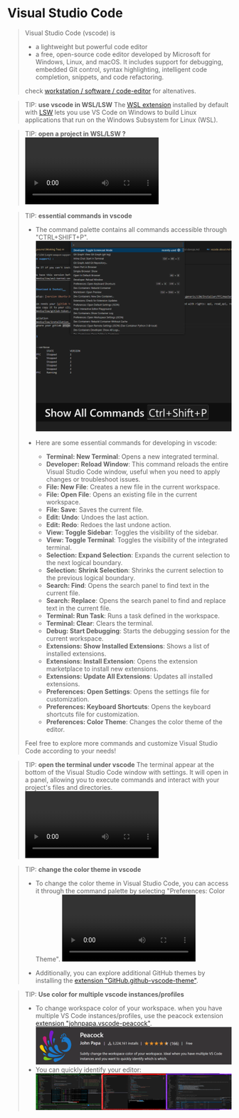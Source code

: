# Visual Studio Code

> Visual Studio Code (vscode) is
>
> - a lightweight but powerful code editor
> - a free, open-source code editor developed by Microsoft for Windows, Linux, and macOS. It includes support for debugging, embedded Git control, syntax highlighting, intelligent code completion, snippets, and code refactoring.
>
> check [workstation / software / code-editor](./environment/softwares.md/#code-editor) for altenatives.


> TIP: __use vscode in WSL/LSW__
> The [WSL extension](https://marketplace.visualstudio.com/items?itemName=ms-vscode-remote.remote-wsl) installed by default with [LSW](../environment/lsw.md) lets you use VS Code on Windows to build Linux applications that run on the Windows Subsystem for Linux (WSL).

> TIP: __open a project in WSL/LSW ?__ ![type:video](../media/vscode/videos/devcontainer.mp4)

> TIP: __essential commands in vscode__
>
> - The command palette contains all commands accessible through "CTRL+SHIFT+P".
>   ![type:image](../media/vscode/images/features/vscode-palette.png)
>
> - Here are some essential commands for developing in vscode:
>   - __Terminal: New Terminal__: Opens a new integrated terminal.
>   - __Developer: Reload Window__: This command reloads the entire Visual Studio Code window, useful when you need to apply changes or troubleshoot issues.
>   - __File: New File__: Creates a new file in the current workspace.
>   - __File: Open File__: Opens an existing file in the current workspace.
>   - __File: Save__: Saves the current file.
>   - __Edit: Undo__: Undoes the last action.
>   - __Edit: Redo__: Redoes the last undone action.
>   - __View: Toggle Sidebar__: Toggles the visibility of the sidebar.
>   - __View: Toggle Terminal__: Toggles the visibility of the integrated terminal.
>   - __Selection: Expand Selection__: Expands the current selection to the next logical boundary.
>   - __Selection: Shrink Selection__: Shrinks the current selection to the previous logical boundary.
>   - __Search: Find__: Opens the search panel to find text in the current file.
>   - __Search: Replace__: Opens the search panel to find and replace text in the current file.
>   - __Terminal: Run Task__: Runs a task defined in the workspace.
>   - __Terminal: Clear__: Clears the terminal.
>   - __Debug: Start Debugging__: Starts the debugging session for the current workspace.
>   - __Extensions: Show Installed Extensions__: Shows a list of installed extensions.
>   - __Extensions: Install Extension__: Opens the extension marketplace to install new extensions.
>   - __Extensions: Update All Extensions__: Updates all installed extensions.
>   - __Preferences: Open Settings__: Opens the settings file for customization.
>   - __Preferences: Keyboard Shortcuts__: Opens the keyboard shortcuts file for customization.
>   - __Preferences: Color Theme__: Changes the color theme of the editor.
>
> Feel free to explore more commands and customize Visual Studio Code according to your needs!

> TIP: __open the terminal under vscode__
> The terminal appear at the bottom of the Visual Studio Code window with settings. It will open in a panel, allowing you to execute commands and interact with your project's files and directories.
> ![type:video](./media/vscode/videos/vscode-terminal.mp4)


> TIP: __change the color theme in vscode__
> - To change the color theme in Visual Studio Code, you can access it through the command palette by selecting "Preferences: Color Theme".
> ![type:video](../media/vscode/videos/vscode-themes.mp4)
>
> - Additionally, you can explore additional GitHub themes by installing the [extension "GitHub.github-vscode-theme"](https://marketplace.visualstudio.com/items?itemName=GitHub.github-vscode-theme).


> TIP: __Use color for multiple vscode instances/profiles__
> - To change workspace color of your workspace. when you have multiple VS Code instances/profiles, use the peacock extension [extension "johnpapa.vscode-peacock"](https://marketplace.visualstudio.com/items?itemName=johnpapa.vscode-peacock).
> ![type:image](../media/vscode/images/extensions/peacock.png)
> - You can quickly identify your editor:
> ![type:image](../media/vscode/images/features/vscode-peacock.png)
